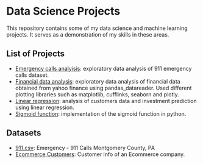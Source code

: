 # Data Science Projects

This repository contains some of my data science and machine learning projects. It serves as a demonstration of my skills in these areas. 

## List of Projects
- [Emergency calls analyisis](https://github.com/roemvaar/data-science-projects/blob/master/emergency-calls-analysis.ipynb): exploratory data analysis of 911 emergency calls dataset.
- [Financial data analysis](https://github.com/roemvaar/data-science-projects/blob/master/financial-data-analysis.ipynb): exploratory data analysis of financial data obtained from yahoo finance using pandas_datareader. Used different plotting libraries such as matplotlib, cufflinks, seaborn and plotly. 
- [Linear regression](https://github.com/roemvaar/data-science-projects/blob/master/linear-regression.ipynb): analysis of customers data and investment prediction using linear regression.  
- [Sigmoid function](https://github.com/roemvaar/data-science-projects/blob/master/sigmoid-function.ipynb): implementation of the sigmoid function in python. 
 

## Datasets
- [911.csv](https://www.kaggle.com/mchirico/montcoalert): Emergency - 911 Calls Montgomery County, PA
- [Ecommerce Customers](https://github.com/roemvaar/data-science-projects/blob/master/data/Ecommerce%20Customers): Customer info of an Ecommerce company.
